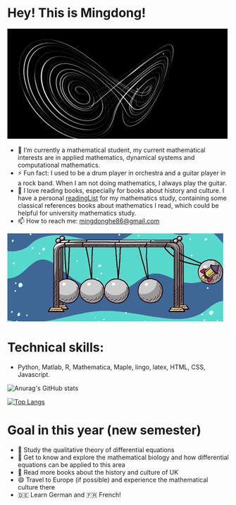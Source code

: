 # Hey! This is Mingdong!
![nonlinear](https://github.com/Homingdung/Homingdung/blob/main/nonlinear.gif)


- 🔭 I’m currently a mathematical student, my current mathematical interests are in applied mathematics, dynamical systems and computational mathematics.
- ⚡ Fun fact: I used to be a drum player in orchestra and a guitar player in a rock band. When I am not doing mathematics, I always play the guitar. 
- 📖 I love reading books, especially for books about history and culture. I have a personal [readingList](https://github.com/Homingdung/readingList) for my mathematics study, containing some classical references books about mathematics I read, which could be helpful for university mathematics study.
- 📫 How to reach me: mingdonghe86@gmail.com

![Rocket](https://github.com/Homingdung/Homingdung/blob/main/rocket.gif)

# Technical skills:
+ Python, Matlab, R, Mathematica, Maple, lingo, latex, HTML, CSS, Javascript.

![Anurag's GitHub stats](https://github-readme-stats.vercel.app/api?username=Homingdung&show_icons=true&theme=radical)

[![Top Langs](https://github-readme-stats.vercel.app/api/top-langs/?username=Homingdung&show_icons=true&theme=radical&layout=compact)](https://github.com/anuraghazra/github-readme-stats)


# Goal in this year (new semester)
+ 🔭 Study the qualitative theory of differential equations
+ 🌳 Get to know and explore the mathematical biology and how differential equations can be applied to this area
+ 📖 Read more books about the history and culture of UK
+ 😄 Travel to Europe (if possible) and experience the mathematical culture there
+ 🇩🇪 Learn German and 🇫🇷 French!
<!--
**Peter3822724/Peter3822724** is a ✨ _special_ ✨ repository because its `README.md` (this file) appears on your GitHub profile.

Here are some ideas to get you started:

- 🔭 I’m currently working on ...
- 🌱 I’m currently learning ...
- 👯 I’m looking to collaborate on ...
- 🤔 I’m looking for help with ...
- 💬 Ask me about ...
- 📫 How to reach me: ...
- 😄 Pronouns: ...
- ⚡ Fun fact: ...
-->
